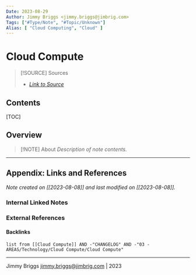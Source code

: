 ```yaml
---
Date: 2023-08-29
Author: Jimmy Briggs <jimmy.briggs@jimbrig.com>
Tags: ["#Type/Note", "#Topic/Unknown"]
Alias: [ "Cloud Computing", "Cloud" ]
---
```


# Cloud Compute

> [!SOURCE] Sources
> - *[Link to Source]()*

## Contents

[TOC]

## Overview

> [!NOTE] About
> *Description of note contents.*


***

## Appendix: Links and References

*Note created on [[2023-08-08]] and last modified on [[2023-08-08]].*

### Internal Linked Notes

### External References

#### Backlinks

```dataview
list from [[Cloud Compute]] AND -"CHANGELOG" AND -"03 - AREAS/Technology/Cloud Compute/Cloud Compute"
```


***

Jimmy Briggs <jimmy.briggs@jimbrig.com> | 2023

